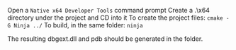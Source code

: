 Open a `Native x64 Developer Tools` command prompt
Create a .\x64 directory under the project and CD into it
To create the project files: `cmake -G Ninja ../`
To build, in the same folder: `ninja`

The resulting dbgext.dll and pdb should be generated in the folder.
